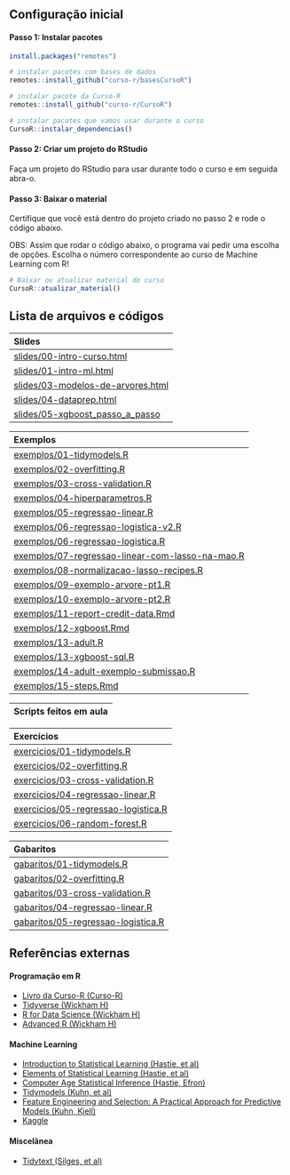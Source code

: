
<!-- README.md is generated from README.Rmd. Please edit that file -->

## Configuração inicial

#### Passo 1: Instalar pacotes

``` r
install.packages("remotes")

# instalar pacotes com bases de dados
remotes::install_github("curso-r/basesCursoR")

# instalar pacote da Curso-R
remotes::install_github("curso-r/CursoR")

# instalar pacotes que vamos usar durante o curso
CursoR::instalar_dependencias()
```

#### Passo 2: Criar um projeto do RStudio

Faça um projeto do RStudio para usar durante todo o curso e em seguida
abra-o.

#### Passo 3: Baixar o material

Certifique que você está dentro do projeto criado no passo 2 e rode o
código abaixo.

OBS: Assim que rodar o código abaixo, o programa vai pedir uma escolha
de opções. Escolha o número correspondente ao curso de Machine Learning
com R\!

``` r
# Baixar ou atualizar material do curso
CursoR::atualizar_material()
```

## Lista de arquivos e códigos

| Slides                                                                                                                                             |
| :------------------------------------------------------------------------------------------------------------------------------------------------- |
| <a href='https://curso-r.github.io/main-intro-ml/slides/00-intro-curso.html'>slides/00-intro-curso.html</a>                                        |
| <a href='https://curso-r.github.io/main-intro-ml/slides/01-intro-ml.html'>slides/01-intro-ml.html</a>                                              |
| <a href='https://curso-r.github.io/main-intro-ml/slides/03-modelos-de-arvores.html'>slides/03-modelos-de-arvores.html</a>                          |
| <a href='https://curso-r.github.io/main-intro-ml/slides/04-dataprep.html'>slides/04-dataprep.html</a>                                              |
| <a href='https://github.com/curso-r/202005-xgboost/raw/master/slides/slides_xgb_teoria_e_passo_a_passo.pdf'>slides/05-xgboost\_passo\_a\_passo</a> |

| Exemplos                                                                                                                                              |
| :---------------------------------------------------------------------------------------------------------------------------------------------------- |
| <a href='https://curso-r.github.io/main-intro-ml/exemplos/01-tidymodels.R'>exemplos/01-tidymodels.R</a>                                               |
| <a href='https://curso-r.github.io/main-intro-ml/exemplos/02-overfitting.R'>exemplos/02-overfitting.R</a>                                             |
| <a href='https://curso-r.github.io/main-intro-ml/exemplos/03-cross-validation.R'>exemplos/03-cross-validation.R</a>                                   |
| <a href='https://curso-r.github.io/main-intro-ml/exemplos/04-hiperparametros.R'>exemplos/04-hiperparametros.R</a>                                     |
| <a href='https://curso-r.github.io/main-intro-ml/exemplos/05-regressao-linear.R'>exemplos/05-regressao-linear.R</a>                                   |
| <a href='https://curso-r.github.io/main-intro-ml/exemplos/06-regressao-logistica-v2.R'>exemplos/06-regressao-logistica-v2.R</a>                       |
| <a href='https://curso-r.github.io/main-intro-ml/exemplos/06-regressao-logistica.R'>exemplos/06-regressao-logistica.R</a>                             |
| <a href='https://curso-r.github.io/main-intro-ml/exemplos/07-regressao-linear-com-lasso-na-mao.R'>exemplos/07-regressao-linear-com-lasso-na-mao.R</a> |
| <a href='https://curso-r.github.io/main-intro-ml/exemplos/08-normalizacao-lasso-recipes.R'>exemplos/08-normalizacao-lasso-recipes.R</a>               |
| <a href='https://curso-r.github.io/main-intro-ml/exemplos/09-exemplo-arvore-pt1.R'>exemplos/09-exemplo-arvore-pt1.R</a>                               |
| <a href='https://curso-r.github.io/main-intro-ml/exemplos/10-exemplo-arvore-pt2.R'>exemplos/10-exemplo-arvore-pt2.R</a>                               |
| <a href='https://curso-r.github.io/main-intro-ml/exemplos/11-report-credit-data.Rmd'>exemplos/11-report-credit-data.Rmd</a>                           |
| <a href='https://curso-r.github.io/main-intro-ml/exemplos/12-xgboost.Rmd'>exemplos/12-xgboost.Rmd</a>                                                 |
| <a href='https://curso-r.github.io/main-intro-ml/exemplos/13-adult.R'>exemplos/13-adult.R</a>                                                         |
| <a href='https://curso-r.github.io/main-intro-ml/exemplos/13-xgboost-sql.R'>exemplos/13-xgboost-sql.R</a>                                             |
| <a href='https://curso-r.github.io/main-intro-ml/exemplos/14-adult-exemplo-submissao.R'>exemplos/14-adult-exemplo-submissao.R</a>                     |
| <a href='https://curso-r.github.io/main-intro-ml/exemplos/15-steps.Rmd'>exemplos/15-steps.Rmd</a>                                                     |

| Scripts feitos em aula |
| :--------------------- |

| Exercícios                                                                                                                    |
| :---------------------------------------------------------------------------------------------------------------------------- |
| <a href='https://curso-r.github.io/main-intro-ml/exercicios/01-tidymodels.R'>exercicios/01-tidymodels.R</a>                   |
| <a href='https://curso-r.github.io/main-intro-ml/exercicios/02-overfitting.R'>exercicios/02-overfitting.R</a>                 |
| <a href='https://curso-r.github.io/main-intro-ml/exercicios/03-cross-validation.R'>exercicios/03-cross-validation.R</a>       |
| <a href='https://curso-r.github.io/main-intro-ml/exercicios/04-regressao-linear.R'>exercicios/04-regressao-linear.R</a>       |
| <a href='https://curso-r.github.io/main-intro-ml/exercicios/05-regressao-logistica.R'>exercicios/05-regressao-logistica.R</a> |
| <a href='https://curso-r.github.io/main-intro-ml/exercicios/06-random-forest.R'>exercicios/06-random-forest.R</a>             |

| Gabaritos                                                                                                                   |
| :-------------------------------------------------------------------------------------------------------------------------- |
| <a href='https://curso-r.github.io/main-intro-ml/gabaritos/01-tidymodels.R'>gabaritos/01-tidymodels.R</a>                   |
| <a href='https://curso-r.github.io/main-intro-ml/gabaritos/02-overfitting.R'>gabaritos/02-overfitting.R</a>                 |
| <a href='https://curso-r.github.io/main-intro-ml/gabaritos/03-cross-validation.R'>gabaritos/03-cross-validation.R</a>       |
| <a href='https://curso-r.github.io/main-intro-ml/gabaritos/04-regressao-linear.R'>gabaritos/04-regressao-linear.R</a>       |
| <a href='https://curso-r.github.io/main-intro-ml/gabaritos/05-regressao-logistica.R'>gabaritos/05-regressao-logistica.R</a> |

## Referências externas

#### Programação em R

  - [Livro da Curso-R (Curso-R)](https://livro.curso-r.com/)
  - [Tidyverse (Wickham H)](https://www.tidyverse.org/)
  - [R for Data Science (Wickham H)](https://r4ds.had.co.nz/)
  - [Advanced R (Wickham H)](https://adv-r.hadley.nz/)

#### Machine Learning

  - [Introduction to Statistical Learning (Hastie, et
    al)](http://faculty.marshall.usc.edu/gareth-james/ISL/ISLR%20Seventh%20Printing.pdf)
  - [Elements of Statistical Learning (Hastie, et
    al)](https://web.stanford.edu/~hastie/Papers/ESLII.pdf)
  - [Computer Age Statistical Inference (Hastie,
    Efron)](https://web.stanford.edu/~hastie/CASI_files/PDF/casi.pdf)
  - [Tidymodels (Kuhn, et al)](https://www.tidymodels.org/)
  - [Feature Engineering and Selection: A Practical Approach for
    Predictive Models (Kuhn, Kjell)](http://www.feat.engineering/)
  - [Kaggle](https://www.kaggle.com/)

#### Miscelânea

  - [Tidytext (Silges, et al)](https://www.tidytextmining.com/)
